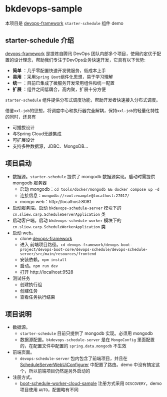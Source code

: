 # bkdevops-sample

本项目是 [devops-framework](https://github.com/bkdevops-projects/devops-framework) `starter-schedule` 组件 demo

## starter-schedule 介绍

[devops-framework](https://github.com/bkdevops-projects/devops-framework) 是提炼自腾讯 DevOps 团队内部多个项目，使用约定优于配置的设计理念，帮助我们专注于DevOps业务快速开发，它具有以下优势:

- **简单** ：几乎零配置快速开发微服务，低成本上手
- **易用** ：采用`Spring Boot`组件化思想，易于学习理解
- **统一** ：目前已集成了微服务开发常用组件和统一配置
- **扩展** ：组件之间低耦合，高内聚，扩展十分方便

`starter-schedule` 组件提供分布式调度功能，帮助开发者快速接入分布式调度。

借鉴`xxl-job`的思想，将调度中心和执行器完全解耦，保持`xxl-job`的轻量化特性的同时，还具有

- 可插拔设计
- 与Spring Cloud无缝集成
- 可扩展设计
- 支持多种数据源，JDBC、MongoDB...

## 项目启动

* 数据源。`starter-schedule` 提供了 mongodb 数据源实现。启动时需提供 mongodb 服务器
  * 启动 mongodb：`cd tools/docker/mongodb && docker compose up -d`
  * 连接信息：`mongodb://root:example@localhost:27017/`
  * mongo web：http://localhost:8081
* 启动服务端。启动 `bkdevops-schedule-server` 模块下的 `cn.sliew.carp.ScheduleServerApplication` 类
* 启动客户端。启动 `bkdevops-schedule-worker` 模块下的 `cn.sliew.carp.ScheduleWorkerApplication` 类
* 启动 web。
  * clone [devops-framework](https://github.com/bkdevops-projects/devops-framework)
  * 进入 前端项目路径。`cd devops-framework/devops-boot-project/devops-boot-core/devops-schedule/devops-schedule-server/src/main/resources/frontend`
  * 安装依赖。`npm install`
  * 启动。`npm run dev`
  * 打开 http://localhost:9528
* 测试任务
  * 创建执行组
  * 创建任务
  * 查看任务执行结果

## 项目说明

* 数据源。
  * `starter-schedule` 目前只提供了 mongodb 实现。必须用 mongodb
  * 数据源配置。`bkdevops-schedule-server` 是在 `MongoConfig` 里面配置的，在配置文件中配置的 `spring.data.mongodb` 不生效
* 前端页面。
  * `devops-schedule-server` 包内包含了前端项目，并且在 [ScheduleServerWebUiConfigurer](https://github.com/bkdevops-projects/devops-framework/blob/master/devops-boot-project/devops-boot-core/devops-schedule/devops-schedule-server/src/main/kotlin/com/tencent/devops/schedule/config/ScheduleServerWebUiConfigurer.kt) 中配置了路由。demo 中没有搞定这个，所以前端项目仍然是另外启动的
* 注册方式。
  * [boot-schedule-worker-cloud-sample](https://github.com/bkdevops-projects/devops-framework/tree/master/devops-boot-sample/boot-schedule-worker-cloud-sample) 注册方式采用 `DISCOVERY`，demo 项目使用 `AUTO`，配置略有不同